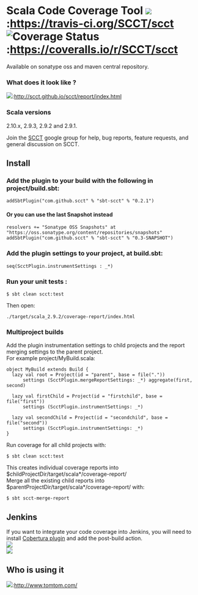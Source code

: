 Scala Code Coverage Tool ![](https://travis-ci.org/SCCT/scct.png?branch=master):https://travis-ci.org/SCCT/scct ![Coverage Status](https://coveralls.io/repos/SCCT/scct/badge.png "Coverage Status"):https://coveralls.io/r/SCCT/scct
=====================================================================================================================================================================================================================================

Available on sonatype oss and maven central repository.

### What does it look like ?

![](http://scct.github.io/scct/screenshot.png):http://scct.github.io/scct/report/index.html

### Scala versions

2.10.x, 2.9.3, 2.9.2 and 2.9.1.

Join the [SCCT](http://groups.google.com/group/scala-code-coverage-tool)
google group for help, bug reports, feature requests, and general
discussion on SCCT.

Install
-------

### Add the plugin to your build with the following in project/build.sbt:

    addSbtPlugin("com.github.scct" % "sbt-scct" % "0.2.1")

#### Or you can use the last Snapshot instead

    resolvers += "Sonatype OSS Snapshots" at "https://oss.sonatype.org/content/repositories/snapshots"
    addSbtPlugin("com.github.scct" % "sbt-scct" % "0.3-SNAPSHOT")

### Add the plugin settings to your project, at build.sbt:

    seq(ScctPlugin.instrumentSettings : _*)

### Run your unit tests :

    $ sbt clean scct:test

Then open:

    ./target/scala_2.9.2/coverage-report/index.html

### Multiproject builds

Add the plugin instrumentation settings to child projects and the report
merging settings to the parent project.\
For example project/MyBuild.scala:

    object MyBuild extends Build {
      lazy val root = Project(id = "parent", base = file("."))
          settings (ScctPlugin.mergeReportSettings: _*) aggregate(first, second)

      lazy val firstChild = Project(id = "firstchild", base = file("first"))
          settings (ScctPlugin.instrumentSettings: _*)

      lazy val secondChild = Project(id = "secondchild", base = file("second"))
          settings (ScctPlugin.instrumentSettings: _*)
    }

Run coverage for all child projects with:

    $ sbt clean scct:test

This creates individual coverage reports into
\$childProjectDir/target/scala*<ver>/coverage-report/\
Merge all the existing child reports into
\$parentProjectDir/target/scala*<ver>/coverage-report/ with:

    $ sbt scct-merge-report

Jenkins
-------

If you want to integrate your code coverage into Jenkins, you will need
to install [Cobertura
plugin](https://wiki.jenkins-ci.org/display/JENKINS/Cobertura+Plugin)
and add the post-build action.\
![](https://d233eq3e3p3cv0.cloudfront.net/max/800/0*Ly-UfeaQGAO36ZwK.png)\
![](https://d233eq3e3p3cv0.cloudfront.net/max/1235/0*7CVN-giWRJxiGy-L.png)

Who is using it
---------------

![](http://corporate.tomtom.com/images/tomtom-logo_tcm166-3340.png):http://www.tomtom.com/
